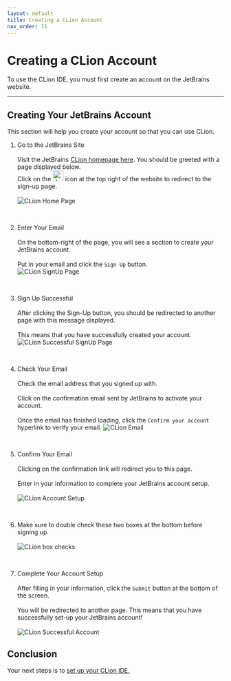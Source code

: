 ```yaml
---
layout: default
title: Creating a CLion Account
nav_order: 11
---
```


# Creating a CLion Account

To use the CLion IDE, you must first create an account on the JetBrains website. 

---
## Creating Your JetBrains Account
This section will help you create your account so that you can use CLion.

1. Go to the JetBrains Site<br/>  
  Visit the JetBrains [CLion homepage here](https://www.jetbrains.com/clion/). You should be greeted with a page displayed below.  
  Click on the <img src="https://cdn.discordapp.com/attachments/498622698050813962/695542876016476160/unknown.png" alt="drawing" width="25"/> icon at the top right of the website to redirect to the sign-up page.<br/>  
  ![CLion Home Page](https://cdn.discordapp.com/attachments/498622698050813962/695022168819499038/unknown.png "CLion HomePage alt text")
<br/>

2. Enter Your Email<br/>  
  On the bottom-right of the page, you will see a section to create your JetBrains account.<br/>  
  Put in your email and click the ``Sign Up`` button.<br/>
  ![CLion SignUp Page](https://cdn.discordapp.com/attachments/498622698050813962/695022993683775498/unknown.png "CLion SignUp alt text")
<br/>

3. Sign Up Successful<br/>  
  After clicking the Sign-Up button, you should be redirected to another page with this message displayed.<br/>  
  This means that you have successfully created your account.  
  ![CLion Successful SignUp Page](https://cdn.discordapp.com/attachments/619382734984577042/695023479334109264/unknown.png "CLion Confirmation Signup alt text")
<br/>

4. Check Your Email<br/>  
  Check the email address that you signed up with.<br/>  
  Click on the confirmation email sent by JetBrains to activate your account.<br/>  
  Once the email has finished loading, click the ``Confirm your account`` hyperlink to verify your email.
  ![CLion Email](https://cdn.discordapp.com/attachments/694977588405469265/694990599753039973/unknown.png "Clion email alt text")
<br/>

5. Confirm Your Email<br/>  
  Clicking on the confirmation link will redirect you to this page.<br/>  
  Enter in your information to complete your JetBrains account setup.<br/>  
  ![CLion Account Setup](https://cdn.discordapp.com/attachments/498622698050813962/695813579433312346/unknown.png "CLion Accountpage alt text")
<br/>

6. Make sure to double check these two boxes at the bottom before signing up.<br/>  
  ![CLion box checks](https://cdn.discordapp.com/attachments/694977588405469265/694990889902145596/unknown.png "CLion checkboxes")
<br/>

7. Complete Your Account Setup<br/>  
  After filling in your information, click the ``Submit`` button at the bottom of the screen.<br/>  
  You will be redirected to another page. This means that you have successfully set-up your JetBrains account!<br/>  
  ![CLion Successful Account](https://cdn.discordapp.com/attachments/498622698050813962/695025702109446246/unknown.png "CLion account")

## Conclusion
Your next steps is to [set up your CLion IDE.](https://go-maun.github.io/Keegan-Lawrance-User-Documentation/docs/Installing-CLion/)
